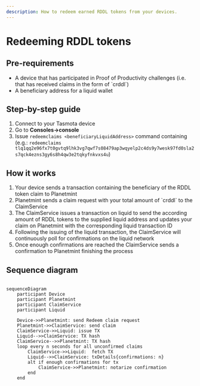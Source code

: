 ```yaml
---
description: How to redeem earned RDDL tokens from your devices.
---
```


# Redeeming RDDL tokens

## Pre-requirements

* A device that has participated in Proof of Productivity challenges (i.e. that has received claims in the form of \`crddl\`)
* A beneficiary address for a liquid wallet

## Step-by-step guide

1. Connect to your Tasmota device
2. Go to **Consoles->console**
3. Issue `redeemclaims <beneficiaryLiquidAddress>` command containing (e.g.: `redeemclaims tlq1qq2e96fx7t0gvtq9lhk3vg7qwf7s08479ap3wqyelp2c4ds9y7wesk97fd0sla2s7qck4ezns3gy6s8h4qw3e2tqkyfnkvxs4u`)

## How it works

1. Your device sends a transaction containing the beneficiary of the RDDL token claim to Planetmint
2. Planetmint sends a claim request with your total amount of \`crddl\` to the ClaimService
3. The ClaimService issues a transaction on liquid to send the according amount of RDDL tokens to the supplied liquid address and updates your claim on Planetmint with the corresponding liquid transaction ID
4. &#x20;Following the issuing of the liquid transaction, the ClaimService will continuously poll for confirmations on the liquid network
5. Once enough confirmations are reached the ClaimService sends a confirmation to Planetmint finishing the process

## Sequence diagram

```mermaid

sequenceDiagram
    participant Device
    participant Planetmint
    participant ClaimService
    participant Liquid
    
    Device->>Planetmint: send Redeem claim request
    Planetmint->>ClaimService: send claim
    ClaimService->>Liquid: issue TX
    Liquid-->>ClaimService: TX hash
    ClaimService-->>Planetmint: TX hash
    loop every n seconds for all unconfirmed claims
        ClaimService->>Liquid:  fetch TX
        Liquid-->>ClaimService: txDetails{confirmations: n}
        alt if enough confirmations for tx
            ClaimService->>Planetmint: notarize confirmation
        end
    end 
```
